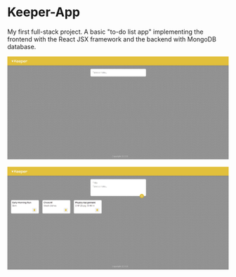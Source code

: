 # Keeper-App

My first full-stack project. A basic "to-do list app" implementing the frontend with the React JSX framework and the backend with MongoDB database.

![alt text](https://github.com/panem-enzo/Keeper-App/blob/master/src/images/main_page.jpg)

![alt text](https://github.com/panem-enzo/Keeper-App/blob/master/src/images/example_use.jpg)
